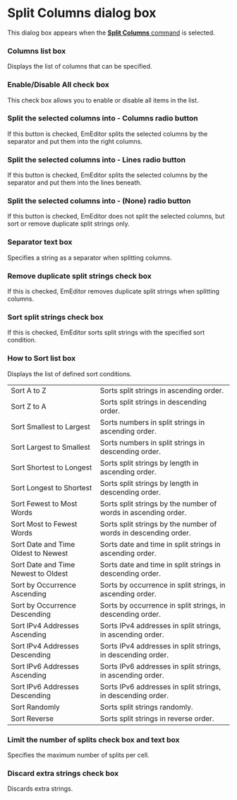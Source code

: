 # Split Columns dialog box

This dialog box appears when the
[**Split Columns** command](../../cmd/edit/split_column) is selected.

### Columns list box

Displays the list of columns that can be specified.

### Enable/Disable All check box

This check box allows you to enable or disable all items in the list.

### Split the selected columns into - Columns radio button

If this button is checked, EmEditor splits the selected columns by the separator and put them into the right columns.

### Split the selected columns into - Lines radio button

If this button is checked, EmEditor splits the selected columns by the separator and put them into the lines beneath.

### Split the selected columns into - (None) radio button

If this button is checked, EmEditor does not split the selected columns, but sort or remove duplicate split strings only.

### Separator text box

Specifies a string as a separator when splitting columns.

### Remove duplicate split strings check box

If this is checked, EmEditor removes duplicate split strings when splitting columns.

### Sort split strings check box

If this is checked, EmEditor sorts split strings with the specified sort condition.

### How to Sort list box

Displays the list of defined sort conditions.

|     |     |
| --- | --- |
| Sort A to Z | Sorts split strings in ascending order. |
| Sort Z to A | Sorts split strings in descending order. |
| Sort Smallest to Largest | Sorts numbers in split strings in ascending order. |
| Sort Largest to Smallest | Sorts numbers in split strings in descending order. |
| Sort Shortest to Longest | Sorts split strings by length in ascending order. |
| Sort Longest to Shortest | Sorts split strings by length in descending order. |
| Sort Fewest to Most Words | Sorts split strings by the number of words in ascending order. |
| Sort Most to Fewest Words | Sorts split strings by the number of words in descending order. |
| Sort Date and Time Oldest to Newest | Sorts date and time in split strings in ascending order. |
| Sort Date and Time Newest to Oldest | Sorts date and time in split strings in descending order. |
| Sort by Occurrence Ascending | Sorts by occurrence in split strings, in ascending order. |
| Sort by Occurrence Descending | Sorts by occurrence in split strings, in descending order. |
| Sort IPv4 Addresses Ascending | Sorts IPv4 addresses in split strings, in ascending order. |
| Sort IPv4 Addresses Descending | Sorts IPv4 addresses in split strings, in descending order. |
| Sort IPv6 Addresses Ascending | Sorts IPv6 addresses in split strings, in ascending order. |
| Sort IPv6 Addresses Descending | Sorts IPv6 addresses in split strings, in descending order. |
| Sort Randomly | Sorts split strings randomly. |
| Sort Reverse | Sorts split strings in reverse order. |

### Limit the number of splits check box and text box

Specifies the maximum number of splits per cell.

### Discard extra strings check box

Discards extra strings.

